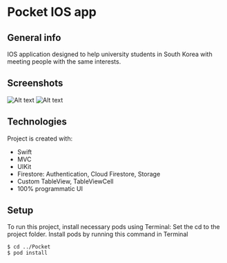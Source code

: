 # Pocket IOS app
## General info
IOS application designed to help university students in South Korea with
meeting people with the same interests.
## Screenshots
![Alt text]("https://i.postimg.cc/4xzHfrwD/Simulator-Screen-Shot-i-Phone-11-Pro-2020-12-06-at-19-58-14.png") 
![Alt text]("https://i.postimg.cc/q74hzj5z/Simulator-Screen-Shot-i-Phone-11-Pro-2020-12-06-at-19-58-18.png") 

## Technologies
Project is created with:
* Swift
* MVC
* UIKit
* Firestore: Authentication, Cloud Firestore, Storage
* Custom TableView, TableViewCell
* 100% programmatic UI
	
## Setup

To run this project, install necessary pods using Terminal:
Set the cd to the project folder.
Install pods by running this command in Terminal
```
$ cd ../Pocket
$ pod install

```
